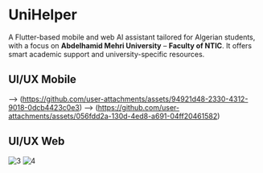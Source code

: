 # UniHelper

A Flutter-based mobile and web AI assistant tailored for Algerian students, with a focus on **Abdelhamid Mehri University** – **Faculty of NTIC**. It offers smart academic support and university-specific resources.

## UI/UX Mobile

--> (https://github.com/user-attachments/assets/94921d48-2330-4312-9018-0dcb4423c0e3)
--> (https://github.com/user-attachments/assets/056fdd2a-130d-4ed8-a691-04ff20461582)

## UI/UX Web 

![3](https://github.com/user-attachments/assets/f51717bf-0cca-4a17-8e89-c3f8c449e81c)
![4](https://github.com/user-attachments/assets/0a8aff08-9914-4e7a-b762-165961924771)



